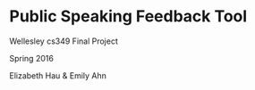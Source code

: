 # Public Speaking Feedback Tool

Wellesley cs349 Final Project

Spring 2016

Elizabeth Hau & Emily Ahn
